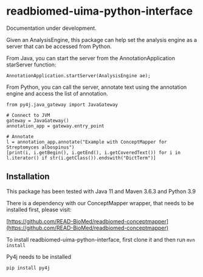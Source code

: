 # readbiomed-uima-python-interface

Documentation under development.

Given an AnalysisEngine, this package can help set the analysis engine as a server that can be accessed from Python.


From Java, you can start the server from the AnnotationApplication starServer function:

`AnnotationApplication.startServer(AnalysisEngine ae);`

From Python, you can call the server, annotate text using the annotation engine and access the list of annotation.

```
from py4j.java_gateway import JavaGateway

# Connect to JVM
gateway = JavaGateway() 
annotation_app = gateway.entry_point

# Annotate
l = annotation_app.annotate("Example with ConceptMapper for Streptomyces albospinus")
[print(i, i.getBegin(), i.getEnd(), i.getCoveredText()) for i in l.iterator() if str(i.getClass()).endswith("DictTerm")]
```

## Installation

This package has been tested with Java 11 and Maven 3.6.3 and Python 3.9

There is a dependency with our ConceptMapper wrapper, that needs to be installed first, please visit:

[https://github.com/READ-BioMed/readbiomed-conceptmapper](https://github.com/READ-BioMed/readbiomed-conceptmapper)

To install readbiomed-uima-python-interface, first clone it and then run `mvn install`

Py4j needs to be installed

`pip install py4j`
